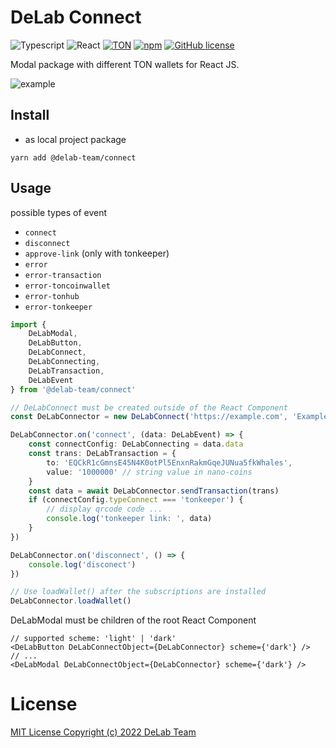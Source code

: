 # DeLab Connect

![Typescript](https://img.shields.io/badge/TypeScript-007ACC?style=for-the-badge&logo=typescript&logoColor=white)
![React](https://img.shields.io/badge/react-%2320232a.svg?style=for-the-badge&logo=react&logoColor=%2361DAFB)
[![TON](https://img.shields.io/badge/based%20on-TON-blue?style=for-the-badge)](https://ton.org/)
[![npm](https://img.shields.io/npm/v/@delab-team/connect?style=for-the-badge)](https://www.npmjs.com/package/@delab-team/connect)
<a href="https://github.com/delab-team/connect/blob/main/LICENSE"><img alt="GitHub license" src="https://img.shields.io/github/license/delab-team/connect?style=for-the-badge"></a>

Modal package with different TON wallets for React JS.

![example](./example/img/example.png)

## Install

- as local project package
```
yarn add @delab-team/connect
```

## Usage

possible types of event
- `connect`
- `disconnect`
- `approve-link` (only with tonkeeper)
- `error`
- `error-transaction`
- `error-toncoinwallet`
- `error-tonhub`
- `error-tonkeeper`

```typescript
import {
    DeLabModal,
    DeLabButton,
    DeLabConnect,
    DeLabConnecting,
    DeLabTransaction,
    DeLabEvent
} from '@delab-team/connect'

// DeLabConnect must be created outside of the React Component
const DeLabConnector = new DeLabConnect('https://example.com', 'Example', 'mainnet')

DeLabConnector.on('connect', (data: DeLabEvent) => {
    const connectConfig: DeLabConnecting = data.data
    const trans: DeLabTransaction = {
        to: 'EQCkR1cGmnsE45N4K0otPl5EnxnRakmGqeJUNua5fkWhales',
        value: '1000000' // string value in nano-coins
    }
    const data = await DeLabConnector.sendTransaction(trans)
    if (connectConfig.typeConnect === 'tonkeeper') {
        // display qrcode code ...
        console.log('tonkeeper link: ', data)
    }
})

DeLabConnector.on('disconnect', () => {
    console.log('disconect')
})

// Use loadWallet() after the subscriptions are installed
DeLabConnector.loadWallet()
```

DeLabModal must be children of the root React Component
```tsx
// supported scheme: 'light' | 'dark'
<DeLabButton DeLabConnectObject={DeLabConnector} scheme={'dark'} />
// ...
<DeLabModal DeLabConnectObject={DeLabConnector} scheme={'dark'} />
```

# License

[MIT License Copyright (c) 2022 DeLab Team](LICENSE)
